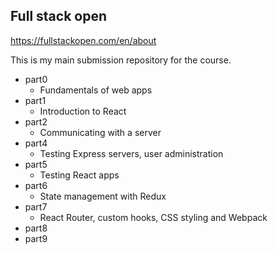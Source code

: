 ## Full stack open
https://fullstackopen.com/en/about

This is my main submission repository for the course.

- part0
    - Fundamentals of web apps
- part1
    - Introduction to React
- part2
    - Communicating with a server
- part4
    - Testing Express servers, user administration
- part5
    - Testing React apps
- part6
    - State management with Redux
- part7
    - React Router, custom hooks, CSS styling and Webpack
- part8
- part9